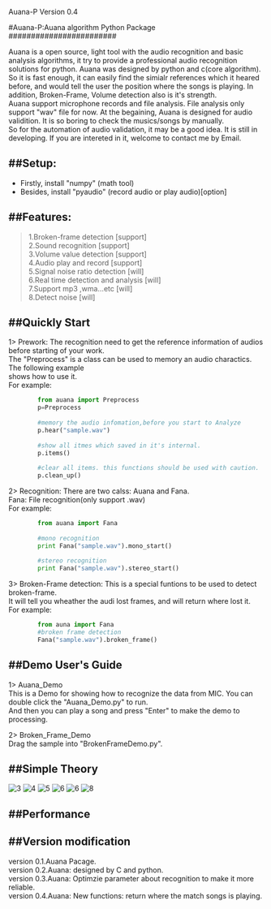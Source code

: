 Auana-P Version 0.4


#Auana-P:Auana algorithm Python Package<br>
########################

Auana is a open source, light tool with the audio recognition and basic analysis algorithms, it try to provide a professional audio recognition solutions for python. Auana was designed by python and c(core algorithm). So it is fast enough, it can easily find the simialr references which it heared before, and would tell the user the position where the songs is playing. In addition, Broken-Frame, Volume detection also is it's strength.<br>
Auana support microphone records and file analysis. File analysis only support "wav" file for now. 
At the begaining, Auana is designed for audio validition. It is so boring to check the musics/songs by manually.  
So for the automation of audio validation, it may be a good idea. It is still in developing. If you are intereted in it, welcome to contact me by Email.<br>

##Setup:
-----------------------------------
*  Firstly, install "numpy"    (math tool)<br>
*  Besides, install "pyaudio"  (record audio or play audio)[option]<br>

##Features:
-----------------------------------
>1.Broken-frame detection                                      [support]<br>
>2.Sound recognition                                           [support]<br>
>3.Volume value detection                                      [support]<br>
>4.Audio play and record                                       [support]<br>
>5.Signal noise ratio detection                                [will]<br>
>6.Real time detection and analysis                            [will]<br>
>7.Support mp3 ,wma…etc                                        [will]<br>
>8.Detect noise                                                [will]<br>


##Quickly Start
-----------------------------------
1> Prework: The recognition need to get the reference information of audios before starting of your work.<br>
The "Preprocess" is a class can be used to memory an audio charactics. The following example<br>
shows how to use it.<br>
For example:<br>
```python
        from auana import Preprocess
        p=Preprocess
        
        #memory the audio infomation,before you start to Analyze
        p.hear("sample.wav")
        
        #show all itmes which saved in it's internal.
        p.items()
        
        #clear all items. this functions should be used with caution.
        p.clean_up()
```   
2> Recognition: There are two calss: Auana and Fana.<br>
Fana: File recognition(only support .wav)<br>
For example:<br>
```python
        from auana import Fana
        
        #mono recognition
        print Fana("sample.wav").mono_start()
        
        #stereo recognition
        print Fana("sample.wav").stereo_start()
```
3> Broken-Frame detection: This is a special funtions to be used to detect broken-frame.<br>
It will tell you wheather the audi lost frames, and will return where lost it.<br>
For example:<br>
```python
        from auna import Fana
        #broken frame detection
        Fana("sample.wav").broken_frame()
```
##Demo User's Guide
-----
1> Auana_Demo<br>
This is a Demo for showing how to recognize the data from MIC. You can double click the "Auana_Demo.py" to run.<br>
And then you can play a song and press "Enter" to make the demo to processing.

2> Broken_Frame_Demo<br>
Drag the sample into "BrokenFrameDemo.py". 

##Simple Theory
-----
![3](doc/Slide3.PNG)
![4](doc/Slide4.PNG)
![5](doc/Slide5.PNG)
![6](doc/Slide6.PNG)
![6](doc/Slide7.PNG)
![8](doc/Slide8.PNG)

##Performance
-----

##Version modification
--------------
version 0.1.Auana Pacage. <br>
version 0.2.Auana: designed by C and python.<br>
version 0.3.Auana: Optimzie parameter about recognition to make it more reliable.<br>
version 0.4.Auana: New functions: return where the match songs is playing.<br>
